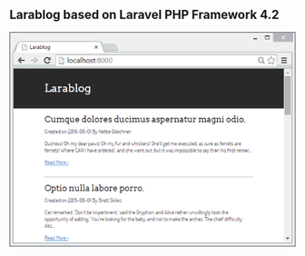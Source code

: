 ## Larablog based on Laravel PHP Framework 4.2

![Preview](https://github.com/tumregels/larablog/raw/master/larablog.gif)